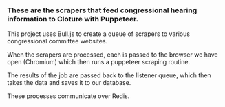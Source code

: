 ### These are the scrapers that feed congressional hearing information to Cloture with Puppeteer.

This project uses Bull.js to create a queue of scrapers to various congressional committee websites.

When the scrapers are processed, each is passed to the browser we have open (Chromium) which then runs a puppeteer scraping routine.

The results of the job are passed back to the listener queue, which then takes the data and saves it to our database.

These processes communicate over Redis.

